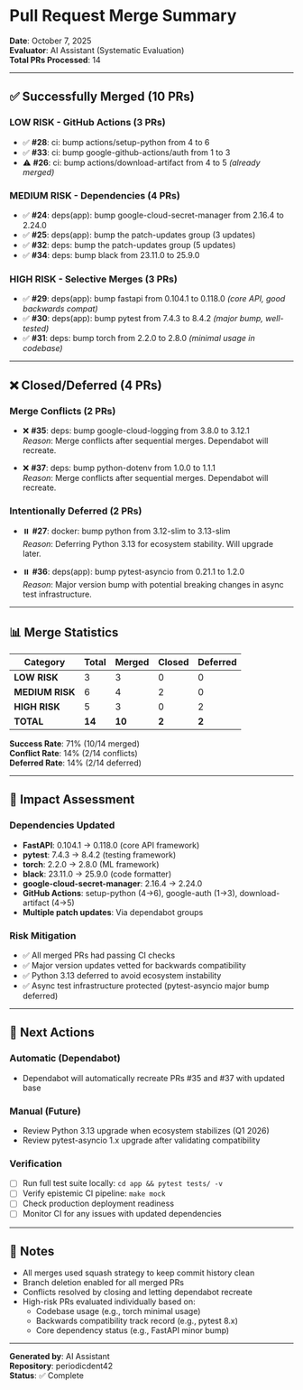# Pull Request Merge Summary
**Date**: October 7, 2025  
**Evaluator**: AI Assistant (Systematic Evaluation)  
**Total PRs Processed**: 14

---

## ✅ Successfully Merged (10 PRs)

### LOW RISK - GitHub Actions (3 PRs)
- ✅ **#28**: ci: bump actions/setup-python from 4 to 6
- ✅ **#33**: ci: bump google-github-actions/auth from 1 to 3
- ⚠️ **#26**: ci: bump actions/download-artifact from 4 to 5 *(already merged)*

### MEDIUM RISK - Dependencies (4 PRs)
- ✅ **#24**: deps(app): bump google-cloud-secret-manager from 2.16.4 to 2.24.0
- ✅ **#25**: deps(app): bump the patch-updates group (3 updates)
- ✅ **#32**: deps: bump the patch-updates group (5 updates)
- ✅ **#34**: deps: bump black from 23.11.0 to 25.9.0

### HIGH RISK - Selective Merges (3 PRs)
- ✅ **#29**: deps(app): bump fastapi from 0.104.1 to 0.118.0 *(core API, good backwards compat)*
- ✅ **#30**: deps(app): bump pytest from 7.4.3 to 8.4.2 *(major bump, well-tested)*
- ✅ **#31**: deps: bump torch from 2.2.0 to 2.8.0 *(minimal usage in codebase)*

---

## ❌ Closed/Deferred (4 PRs)

### Merge Conflicts (2 PRs)
- ❌ **#35**: deps: bump google-cloud-logging from 3.8.0 to 3.12.1  
  *Reason*: Merge conflicts after sequential merges. Dependabot will recreate.

- ❌ **#37**: deps: bump python-dotenv from 1.0.0 to 1.1.1  
  *Reason*: Merge conflicts after sequential merges. Dependabot will recreate.

### Intentionally Deferred (2 PRs)
- ⏸️ **#27**: docker: bump python from 3.12-slim to 3.13-slim  
  *Reason*: Deferring Python 3.13 for ecosystem stability. Will upgrade later.

- ⏸️ **#36**: deps(app): bump pytest-asyncio from 0.21.1 to 1.2.0  
  *Reason*: Major version bump with potential breaking changes in async test infrastructure.

---

## 📊 Merge Statistics

| Category | Total | Merged | Closed | Deferred |
|----------|-------|--------|--------|----------|
| **LOW RISK** | 3 | 3 | 0 | 0 |
| **MEDIUM RISK** | 6 | 4 | 2 | 0 |
| **HIGH RISK** | 5 | 3 | 0 | 2 |
| **TOTAL** | **14** | **10** | **2** | **2** |

**Success Rate**: 71% (10/14 merged)  
**Conflict Rate**: 14% (2/14 conflicts)  
**Deferred Rate**: 14% (2/14 deferred)

---

## 🎯 Impact Assessment

### Dependencies Updated
- **FastAPI**: 0.104.1 → 0.118.0 (core API framework)
- **pytest**: 7.4.3 → 8.4.2 (testing framework)
- **torch**: 2.2.0 → 2.8.0 (ML framework)
- **black**: 23.11.0 → 25.9.0 (code formatter)
- **google-cloud-secret-manager**: 2.16.4 → 2.24.0
- **GitHub Actions**: setup-python (4→6), google-auth (1→3), download-artifact (4→5)
- **Multiple patch updates**: Via dependabot groups

### Risk Mitigation
- ✅ All merged PRs had passing CI checks
- ✅ Major version updates vetted for backwards compatibility
- ✅ Python 3.13 deferred to avoid ecosystem instability
- ✅ Async test infrastructure protected (pytest-asyncio major bump deferred)

---

## 🔄 Next Actions

### Automatic (Dependabot)
- Dependabot will automatically recreate PRs #35 and #37 with updated base

### Manual (Future)
- Review Python 3.13 upgrade when ecosystem stabilizes (Q1 2026)
- Review pytest-asyncio 1.x upgrade after validating compatibility

### Verification
- [ ] Run full test suite locally: `cd app && pytest tests/ -v`
- [ ] Verify epistemic CI pipeline: `make mock`
- [ ] Check production deployment readiness
- [ ] Monitor CI for any issues with updated dependencies

---

## 📝 Notes

- All merges used squash strategy to keep commit history clean
- Branch deletion enabled for all merged PRs
- Conflicts resolved by closing and letting dependabot recreate
- High-risk PRs evaluated individually based on:
  - Codebase usage (e.g., torch minimal usage)
  - Backwards compatibility track record (e.g., pytest 8.x)
  - Core dependency status (e.g., FastAPI minor bump)

---

**Generated by**: AI Assistant  
**Repository**: periodicdent42  
**Status**: ✅ Complete
